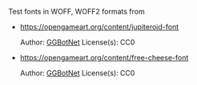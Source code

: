 Test fonts in WOFF, WOFF2 formats from

- https://opengameart.org/content/jupiteroid-font

  Author: [GGBotNet](https://opengameart.org/users/ggbotnet)
  License(s): CC0

- https://opengameart.org/content/free-cheese-font

  Author: [GGBotNet](https://opengameart.org/users/ggbotnet)
  License(s): CC0
